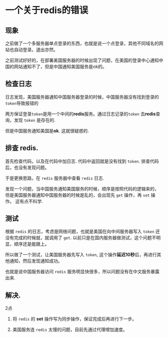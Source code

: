 # 一个关于redis的错误

## 现象

之前做了一个多服务器单点登录的东西，也就是说一个点登录，其他不同域名的网站也自动登录。退出亦然。

之前测试好好的，在部署美国服务器的时候出现了问题，在美国的登录中心通知中国的网站通知不了，但是中国通知美国服务是ok的。

## 检查日志

日志发现，美国服务器通知中国服务器登录的时候，中国服务器没有找到登录的`token`导致报错的

两方保证登录`token`是用一个中间的**redis**服务。通过日志记录的`token` 去**redis**查询，发现 `token` 是存在的. 

但是中国服务通知美国是**ok**. 这就很疑惑的.

## 排查 redis.

首先检查代码，以及在代码中加日志. 代码中返回就是没有找到 `token`. 排查代码后，也没有发现问题。

于是更换思路，在 `redis` 服务器中查看 `redis` 日志.

发现一个问题，当中国服务通知美国服务的时候，顺序是按照代码的逻辑来的， 但是美国服务器通知中国服务器的时候是乱的，会出现先 `get` 操作，再 `set` 操作。 这有点不科学.

## 测试

根据 `redis` 的日志，考虑是网络问题，也就是美国在向中间服务器写入 `token` 还没有完成的时候就，就调用了 `get`. 以前只是在国内服务器做测试，这个问题不明显，顺序还是能跟上。

所以做了一个测试，让美国服务器先写入 `token`, 这个操作**延迟10秒**后，再进行其他通知，然后发现通知成功。

也就是说中国服务器访问 `redis` 服务明显快很多，所以问题没有在中文服务暴露出来.

## 解决.

2点

1. 将 `redis` 的 **set** 操作写为同步操作，保证完成后再进行下一步。

2. 美国服务连 `redis` 太慢的问题，目前先通过代理增加速度。
